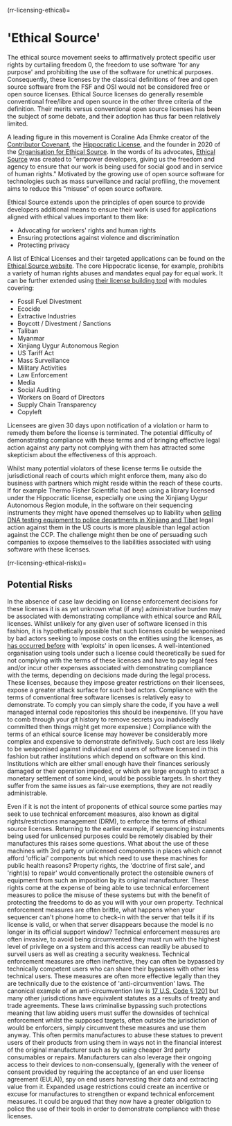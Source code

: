 (rr-licensing-ethical)=
# 'Ethical Source'

The ethical source movement seeks to affirmatively protect specific user rights by curtailing freedom 0, the freedom to use software 'for any purpose' and prohibiting the use of the software for unethical purposes.
Consequently, these licenses by the classical definitions of free and open source software from the FSF and OSI would not be considered free or open source licenses.
Ethical Source licenses do generally resemble conventional free/libre and open source in the other three criteria of the definition.
Their merits versus conventional open source licenses has been the subject of some debate, and their adoption has thus far been relatively limited.

A leading figure in this movement is Coraline Ada Ehmke creator of the [Contributor Covenant](https://www.contributor-covenant.org/), the [Hippocratic License](https://firstdonoharm.dev/), and the founder in 2020 of the [Organisation for Ethical Source](https://ethicalsource.dev/).
In the words of its advocates, [Ethical Source](https://ethicalsource.dev/) was created to "empower developers, giving us the freedom and agency to ensure that our work is being used for social good and in service of human rights."
Motivated by the growing use of open source software for technologies such as mass surveillance and racial profiling, the movement aims to reduce this "misuse" of open source software.

Ethical Source extends upon the principles of open source to provide developers additional means to ensure their work is used for applications aligned with ethical values important to them like:

- Advocating for workers' rights and human rights
- Ensuring protections against violence and discrimination
- Protecting privacy

A list of Ethical Licenses and their targeted applications can be found on the [Ethical Source website](https://ethicalsource.dev/licenses/).
The core Hippocratic license, for example, prohibits a variety of human rights abuses and mandates equal pay for equal work.
It can be further extended using [their license building tool](https://firstdonoharm.dev/build/) with modules covering:

- Fossil Fuel Divestment
- Ecocide
- Extractive Industries
- Boycott / Divestment / Sanctions
- Taliban
- Myanmar
- Xinjiang Uygur Autonomous Region
- US Tariff Act
- Mass Surveillance
- Military Activities
- Law Enforcement
- Media
- Social Auditing
- Workers on Board of Directors
- Supply Chain Transparency
- Copyleft

Licensees are given 30 days upon notification of a violation or harm to remedy them before the license is terminated.
The potential difficulty of demonstrating compliance with these terms and of bringing effective legal action against any party not complying with them has attracted some skepticism about the effectiveness of this approach.

Whilst many potential violators of these license terms lie outside the jurisdictional reach of courts which might enforce them, many also do business with partners which might reside within the reach of these courts.
If for example Thermo Fisher Scientific had been using a library licensed under the Hippocratic license, especially one using the Xinjiang Uygur Autonomous Region module, in the software on their sequencing instruments they might have opened themselves up to liability when [selling DNA testing equipment to police departments in Xinjiang and Tibet](https://theintercept.com/2022/09/13/china-tibet-police-dna-thermo-fisher/) legal action against them in the US courts is more plausible than legal action against the CCP.
The challenge might then be one of persuading such companies to expose themselves to the liabilities associated with using software with these licenses.

(rr-licensing-ethical-risks)=
## Potential Risks

In the absence of case law deciding on license enforcement decisions for these licenses it is as yet unknown what (if any) administrative burden may be associated with demonstrating compliance with ethical source and RAIL licenses.
Whilst unlikely for any given user of software licensed in this fashion, it is hypothetically possible that such licenses could be weaponised by bad actors seeking to impose costs on the entities using the licenses, as [has occurred before](https://onezero.medium.com/beware-the-copyleft-trolls-a8b85c66b7eb) with 'exploits' in open licenses.
A well-intentioned organisation using tools under such a license could theoretically be sued for not complying with the terms of these licenses and have to pay legal fees and/or incur other expenses associated with demonstrating compliance with the terms, depending on decisions made during the legal process.
These licenses, because they impose greater restrictions on their licensees, expose a greater attack surface for such bad actors.
Compliance with the terms of conventional free software licenses is relatively easy to demonstrate.
To comply you can simply share the code, if you have a well managed internal code repositories this should be inexpensive.
(If you have to comb through your git history to remove secrets you inadvisedly committed then things might get more expensive.)
Compliance with the terms of an ethical source license may however be considerably more complex and expensive to demonstrate definitively.
Such cost are less likely to be weaponised against individual end users of software licensed in this fashion but rather institutions which depend on software on this kind.
Institutions which are either small enough have their finances seriously damaged or their operation impeded, or which are large enough to extract a monetary settlement of some kind, would be possible targets.
In short they suffer from the same issues as fair-use exemptions, they are not readily administrable.

Even if it is not the intent of proponents of ethical source some parties may seek to use technical enforcement measures, also known as digital rights/restrictions management (DRM), to enforce the terms of ethical source licenses.
Returning to the earlier example, if sequencing instruments being used for unlicensed purposes could be remotely disabled by their manufactures this raises some questions.
What about the use of these machines with 3rd party or unlicensed components in places which cannot afford 'official' components but which need to use these machines for public health reasons?
Property rights, the 'doctrine of first sale', and 'right(s) to repair' would conventionally protect the ostensible owners of equipment from such an imposition by its original manufacturer.
These rights come at the expense of being able to use technical enforcement measures to police the misuse of these systems but with the benefit of protecting the freedoms to do as you will with your own property.
Technical enforcement measures are often brittle, what happens when your sequencer can't phone home to check-in with the server that tells it if its license is valid, or when that server disappears because the model is no longer in its official support window?
Technical enforcement measures are often invasive, to avoid being circumvented they must run with the highest level of privilege on a system and this access can readily be abused to surveil users as well as creating a security weakness.
Technical enforcement measures are often ineffective, they can often be bypassed by technically competent users who can share their bypasses with other less technical users.
These measures are often more effective legally than they are technically due to the existence of 'anti-circumvention' laws.
The canonical example of an anti-circumvention law is [17 U.S. Code § 1201](https://www.law.cornell.edu/uscode/text/17/1201) but many other jurisdictions have equivalent statutes as a results of treaty and trade agreements.
These laws criminalise bypassing such protections meaning that law abiding users must suffer the downsides of technical enforcement whilst the supposed targets, often outside the jurisdiction of would be enforcers, simply circumvent these measures and use them anyway.
This often permits manufactures to abuse these statues to prevent users of their products from using them in ways not in the financial interest of the original manufacturer such as by using cheaper 3rd party consumables or repairs.
Manufacturers can also leverage their ongoing access to their devices to non-consensually, (generally with the veneer of consent provided by requiring the acceptance of an end user license agreement (EULA)), spy on end users harvesting their data and extracting value from it.
Expanded usage restrictions could create an incentive or excuse for manufactures to strengthen or expand technical enforcement measures.
It could be argued that they now have a greater obligation to police the use of their tools in order to demonstrate compliance with these licenses.
